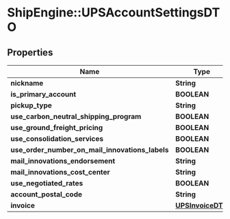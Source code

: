 # ShipEngine::UPSAccountSettingsDTO

## Properties
Name | Type | Description | Notes
------------ | ------------- | ------------- | -------------
**nickname** | **String** |  | [optional] 
**is_primary_account** | **BOOLEAN** |  | [optional] 
**pickup_type** | **String** |  | [optional] 
**use_carbon_neutral_shipping_program** | **BOOLEAN** |  | [optional] 
**use_ground_freight_pricing** | **BOOLEAN** |  | [optional] 
**use_consolidation_services** | **BOOLEAN** |  | [optional] 
**use_order_number_on_mail_innovations_labels** | **BOOLEAN** |  | [optional] 
**mail_innovations_endorsement** | **String** |  | [optional] 
**mail_innovations_cost_center** | **String** |  | [optional] 
**use_negotiated_rates** | **BOOLEAN** |  | [optional] 
**account_postal_code** | **String** |  | [optional] 
**invoice** | [**UPSInvoiceDTO**](UPSInvoiceDTO.md) |  | [optional] 


